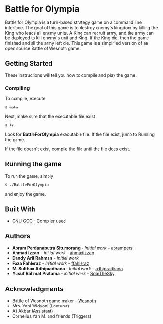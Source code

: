 # Battle for Olympia

Battle for Olympia is a turn-based strategy game on a command line interface. The goal of this game is to destroy enemy's kingdom by killing the King who leads all enemy units. A King can recruit army, and the army can be deployed to kill enemy's unit and King. If the King die, then the game finished and all the army left die. This game is a simplified version of an open source Battle of Wesnoth game.

## Getting Started

These instructions will tell you how to compile and play the game.

### Compiling

To compile, execute

```
$ make
```

Next, make sure that the executable file exist

```
$ ls
```

Look for **BattleForOlympia** executable file. If the file exist, jump to Running the game.

If the file doesn't exist, compile the file until the file does exist.

## Running the game

To run the game, simply

```
$ ./BattleForOlympia
```

and enjoy the game.

## Built With

* [GNU GCC](https://gcc.cnu.org) - Compiler used

## Authors

* **Abram Perdanaputra Situmorang** - *Initial work* - [abrampers](https://github.com/abrampers)
* **Ahmad Izzan** - *Initial work* - [ahmadizzan](https://github.com/ahmadizzan)
* **Dandy Arif Rahman** - *Initial work*
* **Faza Fahleraz** - *Initial work* - [ffahleraz](https://github.com/ffahleraz)
* **M. Sulthan Adhipradhana** - *Initial work* - [adhipradhana](https://github.com/adhipradhana)
* **Yusuf Rahmat Pratama** - *Initial work* - [SoarTheSky](https://github.com/SoarTheSky)

## Acknowledgments

* Battle of Wesnoth game maker - [Wesnoth](https://wesnoth.org)
* Mrs. Yani Widyani (Lecturer)
* Ali Akbar (Assistant)
* Cornelius Yan M. and friends (Triggers)
